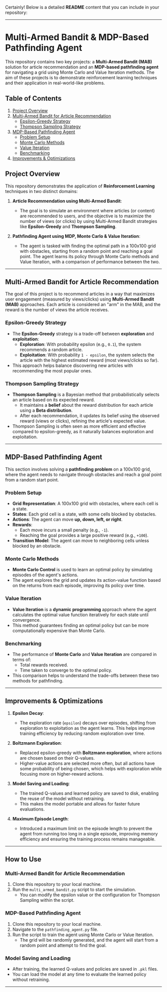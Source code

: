 Certainly! Below is a detailed **README** content that you can include in your repository:

---

# Multi-Armed Bandit & MDP-Based Pathfinding Agent

This repository contains two key projects: a **Multi-Armed Bandit (MAB)** solution for article recommendation and an **MDP-based pathfinding agent** for navigating a grid using Monte Carlo and Value Iteration methods. The aim of these projects is to demonstrate reinforcement learning techniques and their application in real-world-like problems.

## Table of Contents

1. [Project Overview](#project-overview)
2. [Multi-Armed Bandit for Article Recommendation](#multi-armed-bandit-for-article-recommendation)
   - [Epsilon-Greedy Strategy](#epsilon-greedy-strategy)
   - [Thompson Sampling Strategy](#thompson-sampling-strategy)
3. [MDP-Based Pathfinding Agent](#mdp-based-pathfinding-agent)
   - [Problem Setup](#problem-setup)
   - [Monte Carlo Methods](#monte-carlo-methods)
   - [Value Iteration](#value-iteration)
   - [Benchmarking](#benchmarking)
4. [Improvements & Optimizations](#improvements--optimizations)


## Project Overview

This repository demonstrates the application of **Reinforcement Learning** techniques in two distinct domains:

1. **Article Recommendation using Multi-Armed Bandit**:
   - The goal is to simulate an environment where articles (or content) are recommended to users, and the objective is to maximize the number of views (or clicks) by using Multi-Armed Bandit strategies like **Epsilon-Greedy** and **Thompson Sampling**.
   
2. **Pathfinding Agent using MDP, Monte Carlo & Value Iteration**:
   - The agent is tasked with finding the optimal path in a 100x100 grid with obstacles, starting from a random point and reaching a goal point. The agent learns its policy through Monte Carlo methods and Value Iteration, with a comparison of performance between the two.

---

## Multi-Armed Bandit for Article Recommendation

The goal of this project is to recommend articles in a way that maximizes user engagement (measured by views/clicks) using **Multi-Armed Bandit (MAB)** approaches. Each article is considered an "arm" in the MAB, and the reward is the number of views the article receives.

### Epsilon-Greedy Strategy
- The **Epsilon-Greedy** strategy is a trade-off between **exploration** and **exploitation**:
    - **Exploration**: With probability epsilon (e.g., `0.1`), the system recommends a random article.
    - **Exploitation**: With probability `1 - epsilon`, the system selects the article with the highest estimated reward (most views/clicks so far).
- This approach helps balance discovering new articles with recommending the most popular ones.

### Thompson Sampling Strategy
- **Thompson Sampling** is a Bayesian method that probabilistically selects an article based on its expected reward.
    - It maintains a **belief** about the reward distribution for each article using a **Beta distribution**.
    - After each recommendation, it updates its belief using the observed reward (views or clicks), refining the article's expected value.
- Thompson Sampling is often seen as more efficient and effective compared to epsilon-greedy, as it naturally balances exploration and exploitation.

---

## MDP-Based Pathfinding Agent

This section involves solving a **pathfinding problem** on a 100x100 grid, where the agent needs to navigate through obstacles and reach a goal point from a random start point.

### Problem Setup
- **Grid Representation**: A 100x100 grid with obstacles, where each cell is a state.
- **States**: Each grid cell is a state, with some cells blocked by obstacles.
- **Actions**: The agent can move **up, down, left, or right**.
- **Rewards**:
    - Each move incurs a small penalty (e.g., `-1`).
    - Reaching the goal provides a large positive reward (e.g., `+100`).
- **Transition Model**: The agent can move to neighboring cells unless blocked by an obstacle.

### Monte Carlo Methods
- **Monte Carlo Control** is used to learn an optimal policy by simulating episodes of the agent's actions.
- The agent explores the grid and updates its action-value function based on the returns from each episode, improving its policy over time.

### Value Iteration
- **Value Iteration** is a **dynamic programming** approach where the agent calculates the optimal value function iteratively for each state until convergence.
- This method guarantees finding an optimal policy but can be more computationally expensive than Monte Carlo.

### Benchmarking
- The performance of **Monte Carlo** and **Value Iteration** are compared in terms of:
    - Total rewards received.
    - Time taken to converge to the optimal policy.
- This comparison helps to understand the trade-offs between these two methods for pathfinding.

---

## Improvements & Optimizations

1. **Epsilon Decay**: 
   - The exploration rate (`epsilon`) decays over episodes, shifting from exploration to exploitation as the agent learns. This helps improve training efficiency by reducing random exploration over time.

2. **Boltzmann Exploration**:
   - Replaced epsilon-greedy with **Boltzmann exploration**, where actions are chosen based on their Q-values.
   - Higher-value actions are selected more often, but all actions have some probability of being chosen, which helps with exploration while focusing more on higher-reward actions.

3. **Model Saving and Loading**:
   - The trained Q-values and learned policy are saved to disk, enabling the reuse of the model without retraining.
   - This makes the model portable and allows for faster future evaluations.

4. **Maximum Episode Length**:
   - Introduced a maximum limit on the episode length to prevent the agent from running too long in a single episode, improving memory efficiency and ensuring the training process remains manageable.

---

## How to Use

### Multi-Armed Bandit for Article Recommendation

1. Clone this repository to your local machine.
2. Run the `multi_armed_bandit.py` script to start the simulation.
   - You can modify the epsilon value or the configuration for Thompson Sampling within the script.

### MDP-Based Pathfinding Agent

1. Clone this repository to your local machine.
2. Navigate to the `pathfinding_agent.py` file.
3. Run the script to train the agent using Monte Carlo or Value Iteration.
   - The grid will be randomly generated, and the agent will start from a random point and attempt to find the goal.

### Model Saving and Loading

- After training, the learned Q-values and policies are saved in `.pkl` files.
- You can load the model at any time to evaluate the learned policy without retraining.

---
